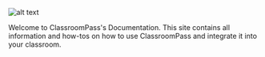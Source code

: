 ![alt text](/logo.png)

Welcome to ClassroomPass's Documentation. This site contains all information and how-tos on how to use ClassroomPass and integrate it into your classroom.

<!-- <button name="button" class="btn btn-primary" onclick="window.location.hash = '#/passes'">Go to Documentation</button> -->
